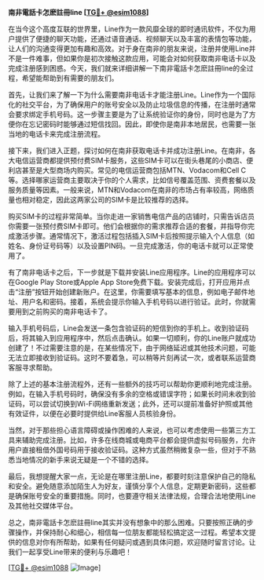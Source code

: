 **南非電話卡怎麽註冊line [[TG💪+ @esim1088](https://t.me/s/esim1088)]**

在当今这个高度互联的世界里，Line作为一款风靡全球的即时通讯软件，不仅为用户提供了便捷的聊天功能，还通过语音通话、视频聊天以及丰富的表情包等功能，让人们的沟通变得更加有趣和高效。对于身在南非的朋友来说，注册并使用Line并不是一件难事，但如果你是初次接触这款应用，可能会对如何获取南非电话卡以及完成注册感到困惑。今天，我们就来详细讲解一下南非電話卡怎麽註冊line的全过程，希望能帮助到有需要的朋友们。

首先，让我们来了解一下为什么需要南非电话卡才能注册Line。Line作为一个国际化的社交平台，为了确保用户的账号安全以及防止垃圾信息的传播，在注册时通常会要求绑定手机号码。这一步骤主要是为了让系统验证你的身份，同时也是为了方便你在忘记密码时能够通过短信找回。因此，即使你是南非本地居民，也需要一张当地的电话卡来完成注册流程。

接下来，我们进入正题，探讨如何在南非获取电话卡并成功注册Line。在南非，各大电信运营商都提供预付费SIM卡服务，这些SIM卡可以在街头巷尾的小商店、便利店甚至是大型商场内购买。常见的电信运营商包括MTN、Vodacom和Cell C等。选择哪家运营商主要取决于你的个人需求，比如信号覆盖范围、资费套餐以及服务质量等因素。一般来说，MTN和Vodacom在南非的市场占有率较高，网络质量也相对稳定，因此这两家公司的SIM卡是比较推荐的选择。

购买SIM卡的过程非常简单。当你走进一家销售电信产品的店铺时，只需告诉店员你需要一张预付费SIM卡即可。他们会根据你的需求推荐合适的套餐，并指导你完成激活步骤。通常情况下，激活过程包括插入SIM卡后按照提示输入个人信息（如姓名、身份证号码等）以及设置PIN码。一旦完成激活，你的电话卡就可以正常使用了。

有了南非电话卡之后，下一步就是下载并安装Line应用程序。Line的应用程序可以在Google Play Store或Apple App Store免费下载。安装完成后，打开应用并点击“注册”按钮开始创建新账户。在这里，你需要填写基本的信息，例如电子邮件地址、用户名和密码。接着，系统会提示你输入手机号码以进行验证。此时，你就需要用到之前购买的南非电话卡了。

输入手机号码后，Line会发送一条包含验证码的短信到你的手机上。收到验证码后，将其输入到应用程序中，然后点击确认。如果一切顺利，你的Line账户就成功创建了！不过需要注意的是，在某些情况下，由于网络延迟或其他技术问题，可能无法立即接收到验证码。这时不要着急，可以稍等片刻再试一次，或者联系运营商客服寻求帮助。

除了上述的基本注册流程外，还有一些额外的技巧可以帮助你更顺利地完成注册。例如，在输入手机号码时，确保没有多余的空格或错误字符；如果长时间未收到验证码，可以尝试切换到Wi-Fi网络重新发送；此外，还可以提前准备好护照或其他有效证件，以便在必要时提供给Line客服人员核验身份。

当然，对于那些担心语言障碍或操作困难的人来说，也可以考虑使用一些第三方工具来辅助完成注册。比如，许多在线商城或电商平台都会提供虚拟号码服务，允许用户直接租借外国号码用于接收验证码。这种方式虽然稍微复杂一些，但对于不熟悉当地情况的新手来说无疑是一个不错的选择。

最后，我想提醒大家一点，无论是在哪里注册Line，都要时刻注意保护自己的隐私和安全。避免随意添加陌生人为好友，谨慎分享个人信息，定期更新密码，这些都是确保账号安全的重要措施。同时，也要遵守相关法律法规，合理合法地使用Line及其他社交媒体平台。

总之，南非電話卡怎麽註冊line其实并没有想象中的那么困难。只要按照正确的步骤操作，并保持耐心和细心，相信每一位朋友都能轻松搞定这一过程。希望本文提供的信息对你有所帮助，如果有任何疑问或遇到具体问题，欢迎随时留言讨论。让我们一起享受Line带来的便利与乐趣吧！

[[TG💪+ @esim1088](https://t.me/s/esim1088) ![Image](https://i.postimg.cc/4NQfJmqS/Snipaste-2025-05-13-00-14-12.png)]